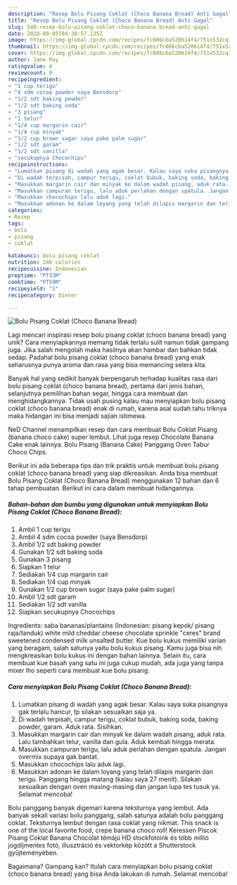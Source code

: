 ```yaml
---
description: "Resep Bolu Pisang Coklat (Choco Banana Bread) Anti Gagal"
title: "Resep Bolu Pisang Coklat (Choco Banana Bread) Anti Gagal"
slug: 548-resep-bolu-pisang-coklat-choco-banana-bread-anti-gagal
date: 2020-08-05T04:30:57.135Z
image: https://img-global.cpcdn.com/recipes/fc086cba520614f4/751x532cq70/bolu-pisang-coklat-choco-banana-bread-foto-resep-utama.jpg
thumbnail: https://img-global.cpcdn.com/recipes/fc086cba520614f4/751x532cq70/bolu-pisang-coklat-choco-banana-bread-foto-resep-utama.jpg
cover: https://img-global.cpcdn.com/recipes/fc086cba520614f4/751x532cq70/bolu-pisang-coklat-choco-banana-bread-foto-resep-utama.jpg
author: Jane Roy
ratingvalue: 4
reviewcount: 9
recipeingredient:
- "1 cup terigu"
- "4 sdm cocoa powder saya Bensdorp"
- "1/2 sdt baking powder"
- "1/2 sdt baking soda"
- "3 pisang"
- "1 telur"
- "1/4 cup margarin cair"
- "1/4 cup minyak"
- "1/2 cup brown sugar saya pake palm sugar"
- "1/2 sdt garam"
- "1/2 sdt vanilla"
- "secukupnya Chocochips"
recipeinstructions:
- "Lumatkan pisang di wadah yang agak besar. Kalau saya suka pisangnya gak terlalu hancur, tp silakan sesuaikan saja ya."
- "Di wadah terpisah, campur terigu, coklat bubuk, baking soda, baking powder, garam. Aduk rata. Sisihkan."
- "Masukkan margarin cair dan minyak ke dalam wadah pisang, aduk rata. Lalu tambahkan telur, vanilla dan gula. Aduk kembali hingga merata."
- "Masukkan campuran terigu, lalu aduk perlahan dengan spatula. Jangan overmix supaya gak bantat."
- "Masukkan chocochips lalu aduk lagi."
- "Masukkan adonan ke dalam loyang yang telah dilapis margarin dan terigu. Panggang hingga matang (kalau saya 27 menit). Silakan sesuaikan dengan oven masing-masing dan jangan lupa tes tusuk ya. Selamat mencoba!"
categories:
- Resep
tags:
- bolu
- pisang
- coklat

katakunci: bolu pisang coklat 
nutrition: 246 calories
recipecuisine: Indonesian
preptime: "PT33M"
cooktime: "PT59M"
recipeyield: "1"
recipecategory: Dinner

---
```



![Bolu Pisang Coklat (Choco Banana Bread)](https://img-global.cpcdn.com/recipes/fc086cba520614f4/751x532cq70/bolu-pisang-coklat-choco-banana-bread-foto-resep-utama.jpg)

Lagi mencari inspirasi resep bolu pisang coklat (choco banana bread) yang unik? Cara menyiapkannya memang tidak terlalu sulit namun tidak gampang juga. Jika salah mengolah maka hasilnya akan hambar dan bahkan tidak sedap. Padahal bolu pisang coklat (choco banana bread) yang enak seharusnya punya aroma dan rasa yang bisa memancing selera kita.

Banyak hal yang sedikit banyak berpengaruh terhadap kualitas rasa dari bolu pisang coklat (choco banana bread), pertama dari jenis bahan, selanjutnya pemilihan bahan segar, hingga cara membuat dan menghidangkannya. Tidak usah pusing kalau mau menyiapkan bolu pisang coklat (choco banana bread) enak di rumah, karena asal sudah tahu triknya maka hidangan ini bisa menjadi sajian istimewa.

NeD Channel menampilkan resep dan cara membuat Bolu Coklat Pisang (banana choco cake) super lembut. Lihat juga resep Chocolate Banana Cake enak lainnya. Bolu Pisang (Banana Cake) Panggang Oven Tabur Choco Chips.


Berikut ini ada beberapa tips dan trik praktis untuk membuat bolu pisang coklat (choco banana bread) yang siap dikreasikan. Anda bisa membuat Bolu Pisang Coklat (Choco Banana Bread) menggunakan 12 bahan dan 6 tahap pembuatan. Berikut ini cara dalam membuat hidangannya.

<!--inarticleads1-->

##### Bahan-bahan dan bumbu yang digunakan untuk menyiapkan Bolu Pisang Coklat (Choco Banana Bread):

1. Ambil 1 cup terigu
1. Ambil 4 sdm cocoa powder (saya Bensdorp)
1. Ambil 1/2 sdt baking powder
1. Gunakan 1/2 sdt baking soda
1. Gunakan 3 pisang
1. Siapkan 1 telur
1. Sediakan 1/4 cup margarin cair
1. Sediakan 1/4 cup minyak
1. Gunakan 1/2 cup brown sugar (saya pake palm sugar)
1. Ambil 1/2 sdt garam
1. Sediakan 1/2 sdt vanilla
1. Siapkan secukupnya Chocochips


Ingredients: saba bananas/plantains (Indonesian: pisang kepok/ pisang raja/tanduk) white mild cheddar cheese chocolate sprinkle &#34;ceres&#34; brand sweetened condensed milk unsalted butter. Kue bolu kukus memiliki varian yang beragam, salah satunya yaitu bolu kukus pisang. Kamu juga bisa nih mengkreasikan bolu kukus ini dengan bahan lainnya. Selain itu, cara membuat kue basah yang satu ini juga cukup mudah, ada juga yang tanpa mixer lho seperti cara membuat kue bolu pisang. 

<!--inarticleads2-->

##### Cara menyiapkan Bolu Pisang Coklat (Choco Banana Bread):

1. Lumatkan pisang di wadah yang agak besar. Kalau saya suka pisangnya gak terlalu hancur, tp silakan sesuaikan saja ya.
1. Di wadah terpisah, campur terigu, coklat bubuk, baking soda, baking powder, garam. Aduk rata. Sisihkan.
1. Masukkan margarin cair dan minyak ke dalam wadah pisang, aduk rata. Lalu tambahkan telur, vanilla dan gula. Aduk kembali hingga merata.
1. Masukkan campuran terigu, lalu aduk perlahan dengan spatula. Jangan overmix supaya gak bantat.
1. Masukkan chocochips lalu aduk lagi.
1. Masukkan adonan ke dalam loyang yang telah dilapis margarin dan terigu. Panggang hingga matang (kalau saya 27 menit). Silakan sesuaikan dengan oven masing-masing dan jangan lupa tes tusuk ya. Selamat mencoba!


Bolu panggang banyak digemari karena teksturnya yang lembut. Ada banyak sekali variasi bolu panggang, salah satunya adalah bolu panggang coklat. Teksturnya lembut dengan rasa coklat yang nikmat. This snack is one of the local favorite food, crepe banana choco roll! Keressen Piscok Pisang Coklat Banana Chocolat témájú HD stockfotóink és több millió jogdíjmentes fotó, illusztráció és vektorkép között a Shutterstock gyűjteményében. 

Bagaimana? Gampang kan? Itulah cara menyiapkan bolu pisang coklat (choco banana bread) yang bisa Anda lakukan di rumah. Selamat mencoba!
